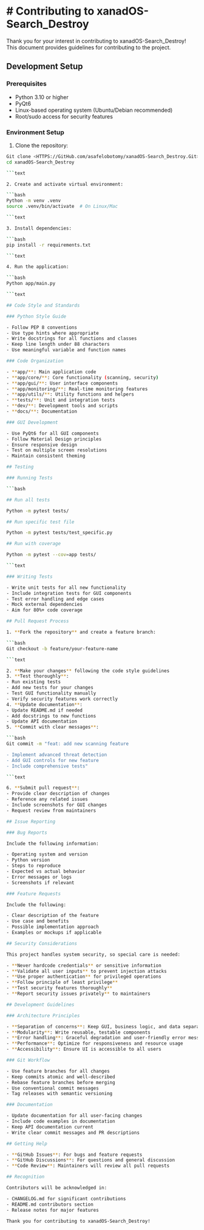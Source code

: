 # # Contributing to xanadOS-Search_Destroy

Thank you for your interest in contributing to xanadOS-Search_Destroy! This document provides
guidelines for contributing to the project.

## Development Setup

### Prerequisites

- Python 3.10 or higher
- PyQt6
- Linux-based operating system (Ubuntu/Debian recommended)
- Root/sudo access for security features

### Environment Setup

1. Clone the repository:

````bash
Git clone <HTTPS://GitHub.com/asafelobotomy/xanadOS-Search_Destroy.Git>
cd xanadOS-Search_Destroy

```text

2. Create and activate virtual environment:

```bash
Python -m venv .venv
source .venv/bin/activate  # On Linux/Mac

```text

3. Install dependencies:

```bash
pip install -r requirements.txt

```text

4. Run the application:

```bash
Python app/main.py

```text

## Code Style and Standards

### Python Style Guide

- Follow PEP 8 conventions
- Use type hints where appropriate
- Write docstrings for all functions and classes
- Keep line length under 88 characters
- Use meaningful variable and function names

### Code Organization

- **app/**: Main application code
- **app/core/**: Core functionality (scanning, security)
- **app/gui/**: User interface components
- **app/monitoring/**: Real-time monitoring features
- **app/utils/**: Utility functions and helpers
- **tests/**: Unit and integration tests
- **dev/**: Development tools and scripts
- **docs/**: Documentation

### GUI Development

- Use PyQt6 for all GUI components
- Follow Material Design principles
- Ensure responsive design
- Test on multiple screen resolutions
- Maintain consistent theming

## Testing

### Running Tests

```bash

## Run all tests

Python -m pytest tests/

## Run specific test file

Python -m pytest tests/test_specific.py

## Run with coverage

Python -m pytest --cov=app tests/

```text

### Writing Tests

- Write unit tests for all new functionality
- Include integration tests for GUI components
- Test error handling and edge cases
- Mock external dependencies
- Aim for 80%+ code coverage

## Pull Request Process

1. **Fork the repository** and create a feature branch:

```bash
Git checkout -b feature/your-feature-name

```text

2. **Make your changes** following the code style guidelines
3. **Test thoroughly**:
- Run existing tests
- Add new tests for your changes
- Test GUI functionality manually
- Verify security features work correctly
4. **Update documentation**:
- Update README.md if needed
- Add docstrings to new functions
- Update API documentation
5. **Commit with clear messages**:

```bash
Git commit -m "feat: add new scanning feature

- Implement advanced threat detection
- Add GUI controls for new feature
- Include comprehensive tests"

```text

6. **Submit pull request**:
- Provide clear description of changes
- Reference any related issues
- Include screenshots for GUI changes
- Request review from maintainers

## Issue Reporting

### Bug Reports

Include the following information:

- Operating system and version
- Python version
- Steps to reproduce
- Expected vs actual behavior
- Error messages or logs
- Screenshots if relevant

### Feature Requests

Include the following:

- Clear description of the feature
- Use case and benefits
- Possible implementation approach
- Examples or mockups if applicable

## Security Considerations

This project handles system security, so special care is needed:

- **Never hardcode credentials** or sensitive information
- **Validate all user inputs** to prevent injection attacks
- **Use proper authentication** for privileged operations
- **Follow principle of least privilege**
- **Test security features thoroughly**
- **Report security issues privately** to maintainers

## Development Guidelines

### Architecture Principles

- **Separation of concerns**: Keep GUI, business logic, and data separate
- **Modularity**: Write reusable, testable components
- **Error handling**: Graceful degradation and user-friendly error messages
- **Performance**: Optimize for responsiveness and resource usage
- **Accessibility**: Ensure UI is accessible to all users

### Git Workflow

- Use feature branches for all changes
- Keep commits atomic and well-described
- Rebase feature branches before merging
- Use conventional commit messages
- Tag releases with semantic versioning

### Documentation

- Update documentation for all user-facing changes
- Include code examples in documentation
- Keep API documentation current
- Write clear commit messages and PR descriptions

## Getting Help

- **GitHub Issues**: For bugs and feature requests
- **GitHub Discussions**: For questions and general discussion
- **Code Review**: Maintainers will review all pull requests

## Recognition

Contributors will be acknowledged in:

- CHANGELOG.md for significant contributions
- README.md contributors section
- Release notes for major features

Thank you for contributing to xanadOS-Search_Destroy!
````
